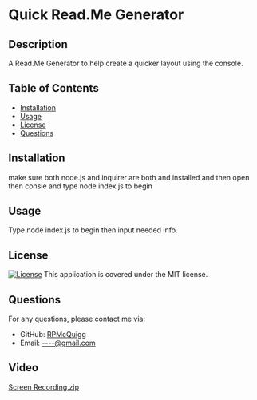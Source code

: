 # Quick Read.Me Generator

## Description
A Read.Me Generator to help create a quicker layout using the console.

## Table of Contents
- [Installation](#installation)
- [Usage](#usage)
- [License](#license)
- [Questions](#questions)

## Installation
make sure both node.js and inquirer are both and installed and then open then consle and type node index.js to begin

## Usage
Type node index.js to begin then input needed info.

## License
[![License](https://img.shields.io/badge/License-MIT-blue.svg)](https://opensource.org/licenses/MIT)
This application is covered under the MIT license.

## Questions
For any questions, please contact me via:
- GitHub: [RPMcQuigg](https://github.com/RPMcQuigg)
- Email: ----@gmail.com

## Video
[Screen Recording.zip](https://github.com/RPMcQuigg/Quick-Read.Me-Generator/files/13161710/Screen.Recording.zip)
